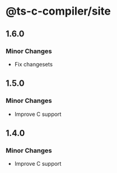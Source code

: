 # @ts-c-compiler/site

## 1.6.0

### Minor Changes

- Fix changesets

## 1.5.0

### Minor Changes

- Improve C support

## 1.4.0

### Minor Changes

- Improve C support
